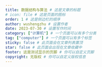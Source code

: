 ```yaml
---
title: 数据结构与算法 # 这是文章的标题
# icon: file # 这是页面的图标
order: 1 # 这是侧边栏的顺序
author: wushengzhu # 设置作者
date: 2023-07-30 # 设置写作时间
category: ["计算机"] # 一个页面可以有多个分类
tag: ["computer"] # 一个页面可以有多个标签
sticky: false # 此页面会在文章列表置顶
star: false # 此页面会出现在文章收藏中
footer: 这是测试显示的页脚 # 你可以自定义页脚
copyright: 无版权 # 你可以自定义版权信息
---
```

